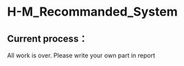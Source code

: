 # H-M_Recommanded_System
## Current process：
All work is over. Please write your own part in report
